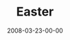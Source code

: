---
layout: message
category: message
series: "Consumed"
title: "Easter"
date: 2008-03-23-00-00
message_id: 489
description: "God coming to earth was the most generous act ever known. God emptied himself, took on human form, died on a cross and came back to life to conquer death. "
video: "http://s3.amazonaws.com/crossroads-media/message/video/Easter.mp4"
video-duration: "34:42"
video-image: "http://s3.amazonaws.com/crossroads-media/images/easter-still.jpg"
audio: "http://s3.amazonaws.com/crossroads-media/message/audio/Easter-2008.mp3"
audio-duration: "29:31"
explicit: false
---